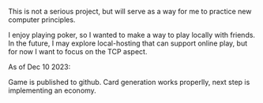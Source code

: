 This is not a serious project, but will serve as a way for me to practice new computer principles.

I enjoy playing poker, so I wanted to make a way to play locally with friends. 
In the future, I may explore local-hosting that can support online play, but for now I want to focus on the TCP aspect.

As of Dec 10 2023:

Game is published to github. Card generation works properlly, next step is implementing an economy.
